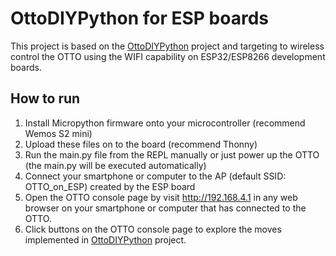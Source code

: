# OttoDIYPython for ESP boards

This project is based on the [OttoDIYPython](https://github.com/OttoDIY/OttoDIYPython) project and targeting to wireless control the OTTO using the WIFI capability on ESP32/ESP8266 development boards.

## How to run

1) Install Micropython firmware onto your microcontroller (recommend Wemos S2 mini)
2) Upload these files on to the board (recommend Thonny)
3) Run the main.py file from the REPL manually or just power up the OTTO (the main.py will be executed automatically)
4) Connect your smartphone or computer to the AP (default SSID: OTTO_on_ESP) created by the ESP board
5) Open the OTTO console page by visit http://192.168.4.1 in any web browser on your smartphone or computer that has connected to the OTTO.
6) Click buttons on the OTTO console page to explore the moves implemented in  [OttoDIYPython](https://github.com/OttoDIY/OttoDIYPython) project.

